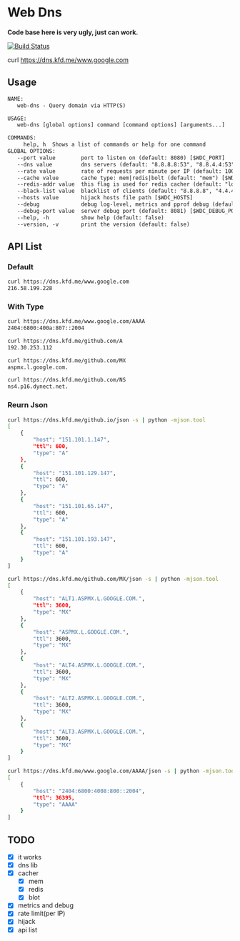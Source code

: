 # Web Dns

**Code base here is very ugly, just can work.**

[![Build Status](https://travis-ci.org/wrfly/web-dns.svg?branch=master)](https://travis-ci.org/wrfly/web-dns)

curl https://dns.kfd.me/www.google.com

## Usage

```txt
NAME:
   web-dns - Query domain via HTTP(S)

USAGE:
   web-dns [global options] command [command options] [arguments...]

COMMANDS:
     help, h  Shows a list of commands or help for one command
GLOBAL OPTIONS:
   --port value        port to listen on (default: 8080) [$WDC_PORT]
   --dns value         dns servers (default: "8.8.8.8:53", "8.8.4.4:53") [$WDC_DNS]  --timeout value     dig timeout (second) (default: 1) [$WDC_TIMEOUT]
   --rate value        rate of requests per minute per IP (default: 1000) [$WDC_RATE]
   --cache value       cache type: mem|redis|bolt (default: "mem") [$WDC_CACHE]
   --redis-addr value  this flag is used for redis cacher (default: "localhost:6379") [$WDC_REDIS_ADDR]
   --black-list value  blacklist of clients (default: "8.8.8.8", "4.4.4.4") [$WDC_BLACK_LIST]
   --hosts value       hijack hosts file path [$WDC_HOSTS]
   --debug             debug log-level, metrics and pprof debug (default: false) [$WDC_DEBUG]
   --debug-port value  server debug port (default: 8081) [$WDC_DEBUG_PORT]
   --help, -h          show help (default: false)
   --version, -v       print the version (default: false)
```

## API List

### Default

```sh
curl https://dns.kfd.me/www.google.com
216.58.199.228
```

### With Type

```sh
curl https://dns.kfd.me/www.google.com/AAAA
2404:6800:400a:807::2004

curl https://dns.kfd.me/github.com/A
192.30.253.112

curl https://dns.kfd.me/github.com/MX
aspmx.l.google.com.

curl https://dns.kfd.me/github.com/NS
ns4.p16.dynect.net.
```

### Reurn Json

```sh
curl https://dns.kfd.me/github.io/json -s | python -mjson.tool
[
    {
        "host": "151.101.1.147",
        "ttl": 600,
        "type": "A"
    },
    {
        "host": "151.101.129.147",
        "ttl": 600,
        "type": "A"
    },
    {
        "host": "151.101.65.147",
        "ttl": 600,
        "type": "A"
    },
    {
        "host": "151.101.193.147",
        "ttl": 600,
        "type": "A"
    }
]

curl https://dns.kfd.me/github.com/MX/json -s | python -mjson.tool
[
    {
        "host": "ALT1.ASPMX.L.GOOGLE.COM.",
        "ttl": 3600,
        "type": "MX"
    },
    {
        "host": "ASPMX.L.GOOGLE.COM.",
        "ttl": 3600,
        "type": "MX"
    },
    {
        "host": "ALT4.ASPMX.L.GOOGLE.COM.",
        "ttl": 3600,
        "type": "MX"
    },
    {
        "host": "ALT2.ASPMX.L.GOOGLE.COM.",
        "ttl": 3600,
        "type": "MX"
    },
    {
        "host": "ALT3.ASPMX.L.GOOGLE.COM.",
        "ttl": 3600,
        "type": "MX"
    }
]

curl https://dns.kfd.me/www.google.com/AAAA/json -s | python -mjson.tool
[
    {
        "host": "2404:6800:4008:800::2004",
        "ttl": 36395,
        "type": "AAAA"
    }
]
```

## TODO

- [x] it works
- [x] dns lib
- [x] cacher
    - [x] mem
    - [x] redis
    - [x] blot
- [x] metrics and debug
- [x] rate limit(per IP)
- [x] hijack
- [x] api list